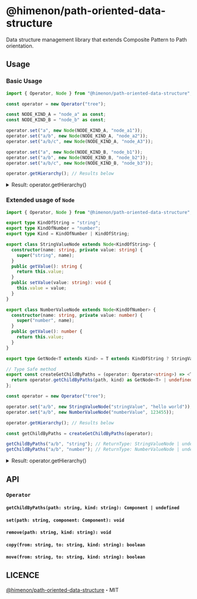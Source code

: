 # @himenon/path-oriented-data-structure

Data structure management library that extends Composite Pattern to Path orientation.

## Usage

### Basic Usage

```ts
import { Operator, Node } from "@himenon/path-oriented-data-structure";

const operator = new Operator("tree");

const NODE_KIND_A = "node_a" as const;
const NODE_KIND_B = "node_b" as const;

operator.set("a", new Node(NODE_KIND_A, "node_a1"));
operator.set("a/b", new Node(NODE_KIND_A, "node_a2"));
operator.set("a/b/c", new Node(NODE_KIND_A, "node_A3"));

operator.set("a", new Node(NODE_KIND_B, "node_b1"));
operator.set("a/b", new Node(NODE_KIND_B, "node_b2"));
operator.set("a/b/c", new Node(NODE_KIND_B, "node_b3"));

operator.getHierarchy(); // Results below
```

<details>
<summary>Result: operator.getHierarchy()</summary>
<code>
<pre>
{
  "name": ".",
  "children": {
    "node_a:a": {
      "name": "node_a1"
    },
    "tree:a": {
      "name": "a",
      "children": {
        "node_a:b": {
          "name": "node_a2"
        },
        "tree:b": {
          "name": "b",
          "children": {
            "node_a:c": {
              "name": "node_A3"
            },
            "node_b:c": {
              "name": "node_b3"
            }
          }
        },
        "node_b:b": {
          "name": "node_b2"
        }
      }
    },
    "node_b:a": {
      "name": "node_b1"
    }
  }
}
</pre>
</code>
</details>

### Extended usage of `Node`

```ts
import { Operator, Node } from "@himenon/path-oriented-data-structure";

export type KindOfString = "string";
export type KindOfNumber = "number";
export type Kind = KindOfNumber | KindOfString;

export class StringValueNode extends Node<KindOfString> {
  constructor(name: string, private value: string) {
    super("string", name);
  }
  public getValue(): string {
    return this.value;
  }
  public setValue(value: string): void {
    this.value = value;
  }
}

export class NumberValueNode extends Node<KindOfNumber> {
  constructor(name: string, private value: number) {
    super("number", name);
  }
  public getValue(): number {
    return this.value;
  }
}

export type GetNode<T extends Kind> = T extends KindOfString ? StringValueNode : T extends KindOfNumber ? NumberValueNode : never;

// Type Safe method
export const createGetChildByPaths = (operator: Operator<string>) => <T extends Kind>(path: string, kind: T): GetNode<T> | undefined => {
  return operator.getChildByPaths(path, kind) as GetNode<T> | undefined;
};

const operator = new Operator("tree");

operator.set("a/b", new StringValueNode("stringValue", "hello world"));
operator.set("a/b", new NumberValueNode("numberValue", 123455));

operator.getHierarchy(); // Results below

const getChildByPaths = createGetChildByPaths(operator);

getChildByPaths("a/b", "string"); // ReturnType: StringValueNode | undefined
getChildByPaths("a/b", "number"); // ReturnType: NumberValueNode | undefined
```

<details>
<summary>Result: operator.getHierarchy()</summary>
<code>
<pre>
{
  "name": ".",
  "children": {
    "tree:a": {
      "name": "a",
      "children": {
        "string:b": {
          "name": "stringValue"
        },
        "number:b": {
          "name": "numberValue"
        }
      }
    }
  }
}
</pre>
</code>
</details>

## API

### `Operator`

#### `getChildByPaths(path: string, kind: string): Component | undefined`

#### `set(path: string, component: Component): void`

#### `remove(path: string, kind: string): void`

#### `copy(from: string, to: string, kind: string): boolean`

#### `move(from: string, to: string, kind: string): boolean`

## LICENCE

[@himenon/path-oriented-data-structure](https://github.com/Himenon/path-oriented-data-structure)・MIT
